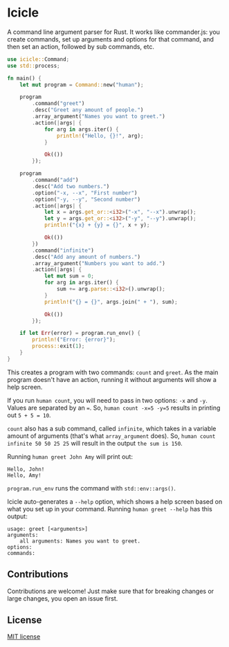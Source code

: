 # Icicle

A command line argument parser for Rust. It works like commander.js: you create commands, set up arguments and options for that command, and then set an action, followed by sub commands, etc.

```rust
use icicle::Command;
use std::process;

fn main() {
    let mut program = Command::new("human");

    program
        .command("greet")
        .desc("Greet any amount of people.")
        .array_argument("Names you want to greet.")
        .action(|args| {
            for arg in args.iter() {
                println!("Hello, {}!", arg);
            }

            Ok(())
        });

    program
        .command("add")
        .desc("Add two numbers.")
        .option("-x, --x", "First number")
        .option("-y, --y", "Second number")
        .action(|args| {
            let x = args.get_or::<i32>("-x", "--x").unwrap();
            let y = args.get_or::<i32>("-y", "--y").unwrap();
            println!("{x} + {y} = {}", x + y);

            Ok(())
        })
        .command("infinite")
        .desc("Add any amount of numbers.")
        .array_argument("Numbers you want to add.")
        .action(|args| {
            let mut sum = 0;
            for arg in args.iter() {
                sum += arg.parse::<i32>().unwrap();
            }
            println!("{} = {}", args.join(" + "), sum);

            Ok(())
        });

    if let Err(error) = program.run_env() {
        println!("Error: {error}");
        process::exit(1);
    }
}
```

This creates a program with two commands: `count` and `greet`. As the main program doesn't have an action, running it without arguments will show a help screen.

If you run `human count`, you will need to pass in two options: `-x` and `-y`. Values are separated by an `=`. So, `human count -x=5 -y=5` results in printing out `5 + 5 = 10`.

`count` also has a sub command, called `infinite`, which takes in a variable amount of arguments (that's what `array_argument` does). So, `human count infinite 50 50 25 25` will result in the output `the sum is 150`.

Running `human greet John Amy` will print out:

```
Hello, John!
Hello, Amy!
```

`program.run_env` runs the command with `std::env::args()`.

Icicle auto-generates a `--help` option, which shows a help screen based on what you set up in your command. Running `human greet --help` has this output:

```
usage: greet [<arguments>]
arguments:
    all arguments: Names you want to greet.
options:
commands:
```

## Contributions

Contributions are welcome! Just make sure that for breaking changes or large changes, you open an issue first.

## License

[MIT license](LICENSE.txt)
